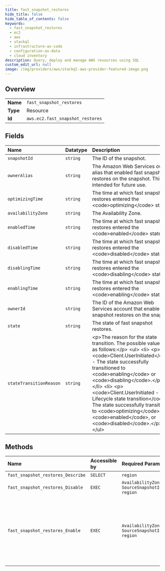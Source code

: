 ```yaml
---
title: fast_snapshot_restores
hide_title: false
hide_table_of_contents: false
keywords:
  - fast_snapshot_restores
  - ec2
  - aws    
  - stackql
  - infrastructure-as-code
  - configuration-as-data
  - cloud inventory
description: Query, deploy and manage AWS resources using SQL
custom_edit_url: null
image: /img/providers/aws/stackql-aws-provider-featured-image.png
---
```

  
    

## Overview
<table><tbody>
<tr><td><b>Name</b></td><td><code>fast_snapshot_restores</code></td></tr>
<tr><td><b>Type</b></td><td>Resource</td></tr>
<tr><td><b>Id</b></td><td><code>aws.ec2.fast_snapshot_restores</code></td></tr>
</tbody></table>

## Fields
| Name | Datatype | Description |
|:-----|:---------|:------------|
| `snapshotId` | `string` | The ID of the snapshot. |
| `ownerAlias` | `string` | The Amazon Web Services owner alias that enabled fast snapshot restores on the snapshot. This is intended for future use. |
| `optimizingTime` | `string` | The time at which fast snapshot restores entered the &lt;code&gt;optimizing&lt;/code&gt; state. |
| `availabilityZone` | `string` | The Availability Zone. |
| `enabledTime` | `string` | The time at which fast snapshot restores entered the &lt;code&gt;enabled&lt;/code&gt; state. |
| `disabledTime` | `string` | The time at which fast snapshot restores entered the &lt;code&gt;disabled&lt;/code&gt; state. |
| `disablingTime` | `string` | The time at which fast snapshot restores entered the &lt;code&gt;disabling&lt;/code&gt; state. |
| `enablingTime` | `string` | The time at which fast snapshot restores entered the &lt;code&gt;enabling&lt;/code&gt; state. |
| `ownerId` | `string` | The ID of the Amazon Web Services account that enabled fast snapshot restores on the snapshot. |
| `state` | `string` | The state of fast snapshot restores. |
| `stateTransitionReason` | `string` | &lt;p&gt;The reason for the state transition. The possible values are as follows:&lt;/p&gt; &lt;ul&gt; &lt;li&gt; &lt;p&gt; &lt;code&gt;Client.UserInitiated&lt;/code&gt; - The state successfully transitioned to &lt;code&gt;enabling&lt;/code&gt; or &lt;code&gt;disabling&lt;/code&gt;.&lt;/p&gt; &lt;/li&gt; &lt;li&gt; &lt;p&gt; &lt;code&gt;Client.UserInitiated - Lifecycle state transition&lt;/code&gt; - The state successfully transitioned to &lt;code&gt;optimizing&lt;/code&gt;, &lt;code&gt;enabled&lt;/code&gt;, or &lt;code&gt;disabled&lt;/code&gt;.&lt;/p&gt; &lt;/li&gt; &lt;/ul&gt; |
## Methods
| Name | Accessible by | Required Params | Description |
|:-----|:--------------|:----------------|:------------|
| `fast_snapshot_restores_Describe` | `SELECT` | `region` | Describes the state of fast snapshot restores for your snapshots. |
| `fast_snapshot_restores_Disable` | `EXEC` | `AvailabilityZone, SourceSnapshotId, region` | Disables fast snapshot restores for the specified snapshots in the specified Availability Zones. |
| `fast_snapshot_restores_Enable` | `EXEC` | `AvailabilityZone, SourceSnapshotId, region` | &lt;p&gt;Enables fast snapshot restores for the specified snapshots in the specified Availability Zones.&lt;/p&gt; &lt;p&gt;You get the full benefit of fast snapshot restores after they enter the &lt;code&gt;enabled&lt;/code&gt; state. To get the current state of fast snapshot restores, use &lt;a&gt;DescribeFastSnapshotRestores&lt;/a&gt;. To disable fast snapshot restores, use &lt;a&gt;DisableFastSnapshotRestores&lt;/a&gt;.&lt;/p&gt; &lt;p&gt;For more information, see &lt;a href="https://docs.aws.amazon.com/AWSEC2/latest/UserGuide/ebs-fast-snapshot-restore.html"&gt;Amazon EBS fast snapshot restore&lt;/a&gt; in the &lt;i&gt;Amazon Elastic Compute Cloud User Guide&lt;/i&gt;.&lt;/p&gt; |
